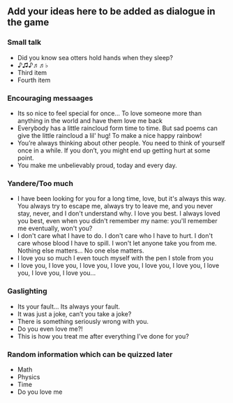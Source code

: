 ## Add your ideas here to be added as dialogue in the game

### Small talk

<ul>
  <li>Did you know sea otters hold hands when they sleep?</li>
  <li>♪♫♪♬♬♭</li>
  <li>Third item</li>
  <li>Fourth item</li>
</ul> 

### Encouraging messaages

<ul>
  <li>Its so nice to feel special for once... To love someone more than anything in the world and have them love me back</li>
  <li>Everybody has a little raincloud form time to time. But sad poems can give the little raincloud a lil' hug! To make a nice happy rainbow!</li>
  <li>You’re always thinking about other people. You need to think of yourself once in a while. If you don’t, you might end up getting hurt at some point.</li>
  <li>You make me unbelievably proud, today and every day.</li>
</ul> 

### Yandere/Too much

<ul>
  <li>I have been looking for you for a long time, love, but it's always this way. You always try to escape me, always try to leave me, and you never stay, never, and I don't understand why. I love you best. I always loved you best, even when you didn't remember my name: you'll remember me eventually, won't you?</li>
  <li>I don't care what I have to do. I don't care who I have to hurt. I don't care whose blood I have to spill. I won't let anyone take you from me. Nothing else matters... No one else matters.</li>
  <li>I love you so much I even touch myself with the pen I stole from you</li>
  <li>I love you, I love you, I love you, I love you, I love you, I love you, I love you, I love you, I love you...</li>
</ul> 

### Gaslighting

<ul>
  <li>Its your fault... Its always your fault.</li>
  <li>It was just a joke, can’t you take a joke?</li>
  <li>There is something seriously wrong with you.</li>
  <li>Do you even love me?!</li>
  <li>This is how you treat me after everything I’ve done for you?</li>
</ul> 

### Random information which can be quizzed later

<ul>
  <li>Math</li>
  <li>Physics</li>
  <li>Time</li>
  <li>Do you love me</li>
</ul> 
